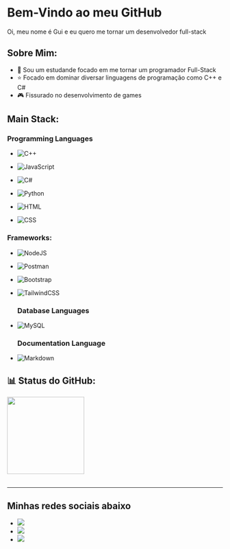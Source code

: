 
  
# Bem-Vindo ao meu GitHub

 Oi, meu nome é Gui e eu quero me tornar um desenvolvedor full-stack

  ## Sobre Mim:
  * 📝 Sou um estudande focado em me tornar um programador Full-Stack
  * ⭐ Focado em dominar diversar linguagens de programação como C++ e C#
  * 🎮 Fissurado no desenvolvimento de games


  ## Main Stack:

  ### Programming Languages
* ![C++](https://img.shields.io/badge/c++-%2300599C.svg?style=for-the-badge&logo=c%2B%2B&logoColor=white) 
* ![JavaScript](https://img.shields.io/badge/JavaScript-F7DF1E?style=for-the-badge&logo=javascript&logoColor=black)&nbsp; 
* ![C#](https://img.shields.io/badge/C%23-239120?style=for-the-badge&logo=csharp&logoColor=white)
* ![Python](https://img.shields.io/badge/python-3670A0?style=for-the-badge&logo=python&logoColor=ffdd54) 
  
* ![HTML](https://img.shields.io/badge/HTML5-E34F26?style=for-the-badge&logo=html5&logoColor=white)&nbsp;
* ![CSS](https://img.shields.io/badge/CSS3-1572B6?style=for-the-badge&logo=css3&logoColor=white)&nbsp;

  
 ### Frameworks:
* ![NodeJS](https://img.shields.io/badge/node.js-6DA55F?style=for-the-badge&logo=node.js&logoColor=white) 
* ![Postman](https://img.shields.io/badge/Postman-FF6C37?style=for-the-badge&logo=postman&logoColor=white) 
* ![Bootstrap](https://img.shields.io/badge/bootstrap-%238511FA.svg?style=for-the-badge&logo=bootstrap&logoColor=white)
* ![TailwindCSS](https://img.shields.io/badge/Tailwind%20CSS-06B6D4?logo=tailwindcss&logoColor=fff&style=for-the-badge)

  ### Database Languages
* ![MySQL](https://img.shields.io/badge/mysql-%2300000f.svg?style=for-the-badge&logo=mysql&logoColor=white)
  
  ### Documentation Language
* ![Markdown](https://img.shields.io/badge/Markdown-000000.svg?style=for-the-badge&logo=Markdown&logoColor=white) 

  
## 📊 Status do GitHub:
 <img height="180em" src="https://github-readme-stats.vercel.app/api/top-langs/?username=Gui0r&layout=compact&langs_count=6&theme=tokyonight"/>

 <br>
<br/>

---

## Minhas redes sociais abaixo


* <a href="https://www.instagram.com/gui_0r/" target="_blank"><img src="https://img.shields.io/badge/-Instagram-%23E4405F?style=for-the-badge&logo=instagram&logoColor=white" target="_blank"></a>
* <a href="Guiexx2#7596" target="_blank"><img src="https://img.shields.io/badge/Discord-7289DA?style=for-the-badge&logo=discord&logoColor=white" target="_blank"></a> 
* <a href = "guimichel41@gmail.com"><img src="https://img.shields.io/badge/-Gmail-%23333?style=for-the-badge&logo=gmail&logoColor=white" target="_blank"></a>


